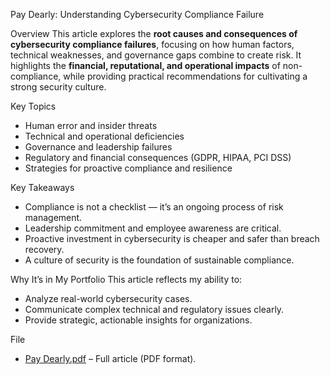 Pay Dearly: Understanding Cybersecurity Compliance Failure

Overview
This article explores the **root causes and consequences of cybersecurity compliance failures**, focusing on how human factors, technical weaknesses, and governance gaps combine to create risk. It highlights the **financial, reputational, and operational impacts** of non-compliance, while providing practical recommendations for cultivating a strong security culture.

Key Topics
- Human error and insider threats  
- Technical and operational deficiencies  
- Governance and leadership failures  
- Regulatory and financial consequences (GDPR, HIPAA, PCI DSS)  
- Strategies for proactive compliance and resilience  

Key Takeaways
- Compliance is not a checklist — it’s an ongoing process of risk management.  
- Leadership commitment and employee awareness are critical.  
- Proactive investment in cybersecurity is cheaper and safer than breach recovery.  
- A culture of security is the foundation of sustainable compliance.  

Why It’s in My Portfolio
This article reflects my ability to:
- Analyze real-world cybersecurity cases.  
- Communicate complex technical and regulatory issues clearly.  
- Provide strategic, actionable insights for organizations.  

File
- [Pay Dearly.pdf](./Pay%20Dearly.pdf) – Full article (PDF format).
